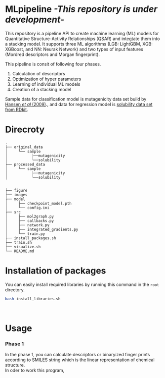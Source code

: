 # MLpipeline *-This repository is under development-*
This repository is a pipeline API to create machine learning (ML) models for Quantitative Structure-Activity Relationships (QSAR) and integtate them into a stacking model. It supports three ML algorithms (LGB: LightGBM, XGB: XGBoost, and NN: Neurak Network) and two types of input features (Mordred descriptors and Morgan fingerprint).  

This pipeline is consit of following four phases.  
1. Calculation of descriptors  
2. Optimization of hyper parameters  
3. Learning of individual ML models   
4. Creation of a stacking model  

Sample data for classification model is mutagenicity data set build by [Hansen *et al* (2009)](https://pubs.acs.org/doi/10.1021/ci900161g)., and data for regression model is [solubility data set from RDkit](https://github.com/rdkit/rdkit/tree/master/Docs/Book/data).  

# Direcroty
```
.
├── original_data
│     └── sample
│           ├──mutagenicity
│           └──solubility
├── processed_data
│     └── sample
│           ├──mutagenicity
│           └──solubility


├── figure
├── images
├── model
│     ├── checkpoint_model.pth
│     └── config.ini
├── src
│     ├── mol2graph.py
│     ├── callbacks.py
│     ├── network.py
│     ├── integrated_gradients.py
│     └── train.py
├── install_packages.sh
├── train.sh
├── visualize.sh
└── README.md
```

# Installation of packages
You can easily install required libraries by running this command in the ```root``` directory.  
```bash
bash install_libraries.sh
```

<br>

# Usage
### Phase 1
In the phase 1, you can calculate descriptors or binaryized finger prints according to SMILES string which is the linear representation of chemical structure.  
In oder to work this program, 